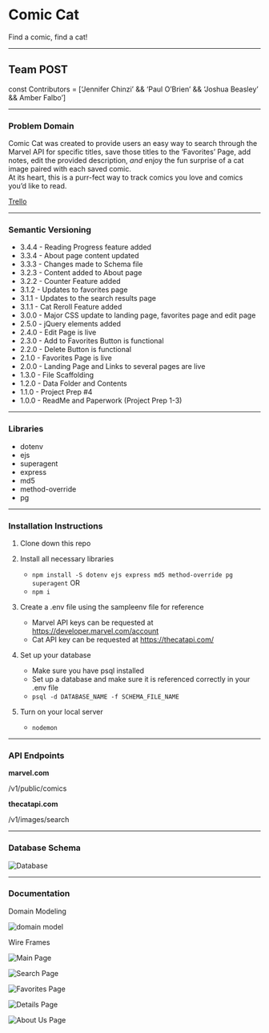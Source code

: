 # Comic Cat
Find a comic, find a cat!

---

## Team POST

const Contributors =  [‘Jennifer Chinzi’ && ‘Paul O’Brien’ && ‘Joshua Beasley’ && Amber Falbo’]

---

### Problem Domain

Comic Cat was created to provide users an easy way to search through the Marvel API for specific titles, save those titles to the ‘Favorites’ Page, add notes, edit the provided description, *and* enjoy the fun surprise of a cat image paired with each saved comic.  
At its heart, this is a purr-fect way to track comics you love and comics you’d like to read.

[Trello](https://trello.com/b/NpwUtujB/team-post)

---

### Semantic Versioning

- 3.4.4 - Reading Progress feature added
- 3.3.4 - About page content updated
- 3.3.3 - Changes made to Schema file
- 3.2.3 - Content added to About page
- 3.2.2 - Counter Feature added
- 3.1.2 - Updates to favorites page
- 3.1.1 - Updates to the search results page 
- 3.1.1 - Cat Reroll Feature added
- 3.0.0 - Major CSS update to landing page, favorites page and edit page
- 2.5.0 - jQuery elements added
- 2.4.0 - Edit Page is live
- 2.3.0 - Add to Favorites Button is functional
- 2.2.0 - Delete Button is functional
- 2.1.0 - Favorites Page is live
- 2.0.0 - Landing Page and Links to several pages are live
- 1.3.0 - File Scaffolding
- 1.2.0 - Data Folder and Contents
- 1.1.0 -  Project Prep #4
- 1.0.0 - ReadMe and Paperwork (Project Prep 1-3)

---

### Libraries

- dotenv
- ejs
- superagent
- express
- md5
- method-override
- pg

---

### Installation Instructions

1. Clone down this repo
1. Install all necessary libraries
  
    - `npm install -S dotenv ejs express md5 method-override pg superagent` OR
    - `npm i`   
1. Create a .env file using the sampleenv file for reference 
    - Marvel API keys can be requested at https://developer.marvel.com/account
    - Cat API key can be requested at https://thecatapi.com/

1. Set up your database

    - Make sure you have psql installed
    - Set up a database and make sure it is referenced correctly in your .env file
    - `psql -d DATABASE_NAME -f SCHEMA_FILE_NAME`

1. Turn on your local server

    - `nodemon` 

---

### API Endpoints

**marvel.com**

/v1/public/comics

**thecatapi.com**

/v1/images/search

---

### Database Schema

![Database](images/Database.png)

---

### Documentation

Domain Modeling

![domain model](images/DomainModel.jpg)

Wire Frames

![Main Page](images/HomePage.jpg)

![Search Page](images/SearchResultsPage.jpg)

![Favorites Page](images/FavoritesPage.jpg)

![Details Page](images/DetailEditPage.jpg)

![About Us Page](images/TeamPage.jpg)


